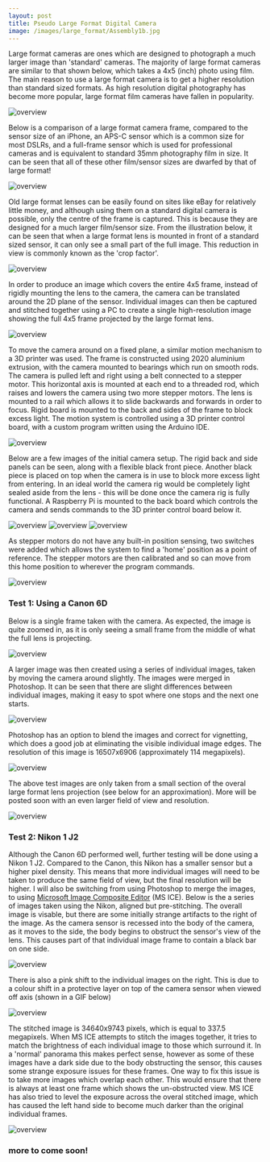 ```yaml
---
layout: post
title: Pseudo Large Format Digital Camera
image: /images/large_format/Assembly1b.jpg
---
```


Large format cameras are ones which are designed to photograph a much larger image than 'standard' cameras. The majority of large format cameras are similar to that shown below, which takes a 4x5 (inch) photo using film. The main reason to use a large format camera is to get a higher resolution than standard sized formats. As high resolution digital photography has become more popular, large format film cameras have fallen in popularity.

<img src="/images/large_format/wista.jpg" alt="overview" class="inline">

Below is a comparison of a large format camera frame, compared to the sensor size of an iPhone, an APS-C sensor which is a common size for most DSLRs, and a full-frame sensor which is used for professional cameras and is equivalent to standard 35mm photography film in size. It can be seen that all of these other film/sensor sizes are dwarfed by that of large format!

<img src="/images/large_format/sensor_sizes.jpg" alt="overview" class="inline">

Old large format lenses can be easily found on sites like eBay for relatively little money, and although using them on a standard digital camera is possible, only the centre of the frame is captured. This is because they are designed for a much larger film/sensor size. From the illustration below, it can be seen that when a large format lens is mounted in front of a standard sized sensor, it can only see a small part of the full image. This reduction in view is commonly known as the 'crop factor'.

<img src="/images/large_format/crop.jpg" alt="overview" class="inline">

In order to produce an image which covers the entire 4x5 frame, instead of rigidly mounting the lens to the camera, the camera can be translated around the 2D plane of the sensor. Individual images can then be captured and stitched together using a PC to create a single high-resolution image showing the full 4x5 frame projected by the large format lens.

<img src="/images/large_format/pano_gif_2_trim.gif" alt="overview" class="inline">

To move the camera around on a fixed plane, a similar motion mechanism to a 3D printer was used. The frame is constructed using 2020 aluminium extrusion, with the camera mounted to bearings which run on smooth rods. The camera is pulled left and right using a belt connected to a stepper motor. This horizontal axis is mounted at each end to a threaded rod, which raises and lowers the camera using two more stepper motors. The lens is mounted to a rail which allows it to slide backwards and forwards in order to focus. Rigid board is mounted to the back and sides of the frame to block excess light. The motion system is controlled using a 3D printer control board, with a custom program written using the Arduino IDE.

<img src="/images/large_format/Assembly1b.jpg" alt="overview" class="inline">

Below are a few images of the initial camera setup. The rigid back and side panels can be seen, along with a flexible black front piece. Another black piece is placed on top when the camera is in use to block more excess light from entering. In an ideal world the camera rig would be completely light sealed aside from the lens - this will be done once the camera rig is fully functional. A Raspberry Pi is mounted to the back board which controls the camera and sends commands to the 3D printer control board below it.

<img src="/images/large_format/camera_iso.jpg" alt="overview" class="inline">
<img src="/images/large_format/camera_top.jpg" alt="overview" class="inline">
<img src="/images/large_format/camera_back.jpg" alt="overview" class="inline">

As stepper motors do not have any built-in position sensing, two switches were added which allows the system to find a 'home' position as a point of reference. The stepper motors are then calibrated and so can move from this home position to wherever the program commands.

<img src="/images/large_format/camera_home.gif" alt="overview" class="inline">

### Test 1: Using a Canon 6D

Below is a single frame taken with the camera. As expected, the image is quite zoomed in, as it is only seeing a small frame from the middle of what the full lens is projecting.

<img src="/images/large_format/single_frame.jpg" alt="overview" class="inline">

A larger image was then created using a series of individual images, taken by moving the camera around slightly. The images were merged in Photoshop. It can be seen that there are slight differences between individual images, making it easy to spot where one stops and the next one starts.

<img src="/images/large_format/position_only_res.jpg" alt="overview" class="inline">

Photoshop has an option to blend the images and correct for vignetting, which does a good job at eliminating the visible individual image edges. The resolution of this image is 16507x6906 (approximately 114 megapixels).

<img src="/images/large_format/blended_res.jpg" alt="overview" class="inline">

The above test images are only taken from a small section of the overal large format lens projection (see below for an approximation). More will be posted soon with an even larger field of view and resolution.

<img src="/images/large_format/inner_frame.jpg" alt="overview" class="inline">

### Test 2: Nikon 1 J2

Although the Canon 6D performed well, further testing will be done using a Nikon 1 J2. Compared to the Canon, this Nikon has a smaller sensor but a higher pixel density. This means that more individual images will need to be taken to produce the same field of view, but the final resolution will be higher. I will also be switching from using Photoshop to merge the images, to using [Microsoft Image Composite Editor](https://www.microsoft.com/en-us/research/product/computational-photography-applications/image-composite-editor/) (MS ICE). Below is the a series of images taken using the Nikon, aligned but pre-stitching. The overall image is visable, but there are some initially strange artifacts to the right of the image. As the camera sensor is recessed into the body of the camera, as it moves to the side, the body begins to obstruct the sensor's view of the lens. This causes part of that individual image frame to contain a black bar on one side.

<img src="/images/large_format/pano_nikon_1.jpg" alt="overview" class="inline">

There is also a pink shift to the individual images on the right. This is due to a colour shift in a protective layer on top of the camera sensor when viewed off axis (shown in a GIF below)

<img src="/images/large_format/pink_shift.gif" alt="overview" class="inline">

The stitched image is 34640x9743 pixels, which is equal to 337.5 megapixels. When MS ICE attempts to stitch the images together, it tries to match the brightness of each individual image to those which surround it. In a 'normal' panorama this makes perfect sense, however as some of these images have a dark side due to the body obstructing the sensor, this causes some strange exposure issues for these frames. One way to fix this issue is to take more images which overlap each other. This would ensure that there is always at least one frame which shows the un-obstructed view. MS ICE has also tried to level the exposure across the overal stitched image, which has caused the left hand side to become much darker than the original individual frames.

<img src="/images/large_format/pano_nikon_1_stitch_smaller.jpg" alt="overview" class="inline">

### more to come soon!

